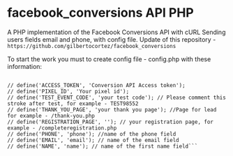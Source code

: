 # facebook_conversions API PHP
A PHP implementation of the Facebook Conversions API with cURL
Sending users fields email and phone, with config file. Update of this repository - ```https://github.com/gilbertocortez/facebook_conversions```

To start the work you must to create config file - config.php with these information:
 ```//Define the access token, pixel ID, and test event code

// define('ACCESS_TOKEN', 'Conversion API Access token');
// define('PIXEL_ID', 'Your pixel id');
// define('TEST_EVENT_CODE', 'your test code'); // Please comment this stroke after test, for example - TEST98552
// define('THANK_YOU_PAGE', 'your thank you page'); //Page for lead for example - /thank-you.php
// define('REGISTRATION_PAGE', ''); // your registration page, for example - /completeregistration.php
// define('PHONE', 'phone'); //name of the phone field
// define('EMAIL', 'email'); // name of the email field
// define('NAME', 'name'); // name of the first name field```
